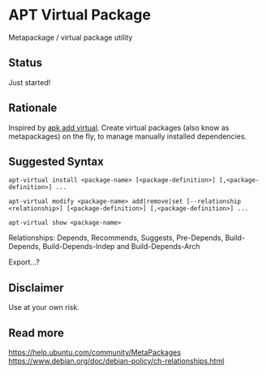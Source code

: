 # APT Virtual Package
Metapackage / virtual package utility

## Status
Just started!

## Rationale  
Inspired by [apk add virtual](https://man.archlinux.org/man/apk-add.8.en). Create virtual packages (also know as metapackages) on the fly, to manage manually installed dependencies.

## Suggested Syntax
```
apt-virtual install <package-name> [<package-definition>] [,<package-definition>] ... 
```

```
apt-virtual modify <package-name> add|remove|set [--relationship <relationship>] [<package-definition>] [,<package-definition>] ...
```

```
apt-virtual show <package-name> 
```

Relationships: Depends, Recommends, Suggests, Pre-Depends, Build-Depends, Build-Depends-Indep and Build-Depends-Arch

Export...?

## Disclaimer
Use at your own risk.

## Read more  
https://help.ubuntu.com/community/MetaPackages  
https://www.debian.org/doc/debian-policy/ch-relationships.html
